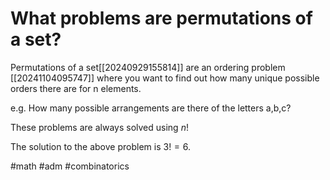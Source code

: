 # What problems are permutations of a set? 
Permutations of a set[[20240929155814]] are an ordering problem [[20241104095747]] where you want to
find out how many unique possible orders there are for n elements.

e.g. How many possible arrangements are there of the letters a,b,c? 

These problems are always solved using $n!$

The solution to the above problem is $3!=6$.

#math #adm #combinatorics